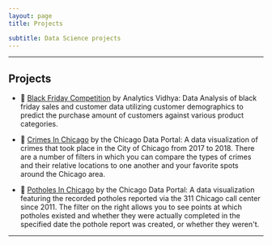 ```yaml
---
layout: page
title: Projects

subtitle: Data Science projects
---
```


---------------

## Projects

*   &#128184; [Black Friday Competition](https://www.shahbazsyed.com/Black_Friday) by Analytics Vidhya: Data Analysis of black friday sales and customer data utilizing customer demographics to predict the purchase amount of customers against various product categories.

*   &#128110; [Crimes In Chicago](https://www.shahbazsyed.com/crimes) by the Chicago Data Portal: A data visualization of crimes that took place in the City of Chicago from 2017 to 2018. There are a number of filters in which you can compare the types of crimes and their relative locations to one another and your favorite spots around the Chicago area.

*   &#128679; [Potholes In Chicago](https://www.shahbazsyed.com/potholes) by the Chicago Data Portal: A data visualization featuring the recorded potholes reported via the 311 Chicago call center since 2011. The filter on the right allows you to see points at which potholes existed and whether they were actually completed in the specified date the pothole report was created, or whether they weren't. 

---
